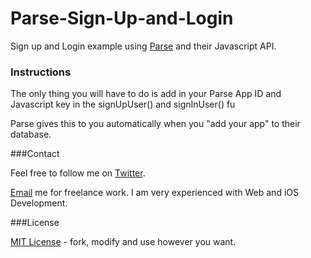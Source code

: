 Parse-Sign-Up-and-Login
=======================

Sign up and Login example using [Parse](www.parse.com) and their Javascript API. 

### Instructions

The only thing you will have to do is add in your Parse App ID and Javascript key in the signUpUser() and signInUser() fu

Parse gives this to you automatically when you "add your app" to their database. 

###Contact

Feel free to follow me on [Twitter](www.twitter.com/anthonygeranio).

[Email](mailto:anthony.geranio@quinnipiac.edu) me for freelance work. I am very experienced with Web and iOS Development.

###License

[MIT License](http://opensource.org/licenses/MIT) - fork, modify and use however you want.

